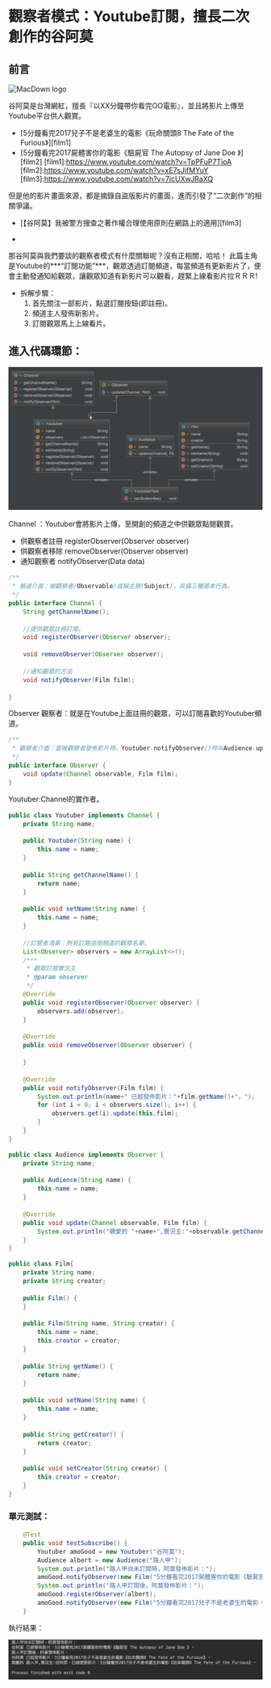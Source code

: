 # 觀察者模式：Youtube訂閱，擅長二次創作的谷阿莫

## 前言

![MacDown logo](https://yt3.ggpht.com/T5OsnSLil-kvVsFELs2y1sYsMY19eJfrsHlJr9oXP_hm2wPjK2W_hgpnYtTtM9rjPoeBOzpF=w2120-fcrop64=1,00005a57ffffa5a8-nd-c0xffffffff-rj-k-no)


谷阿莫是台灣網紅，擅長『以XX分鐘帶你看完OO電影』，並且將影片上傳至Youtube平台供人觀賞。

- [5分鐘看完2017兒子不是老婆生的電影《玩命關頭8 The Fate of the Furious》][film1]
- [5分鐘看完2017屍體害你的電影《驗屍官 The Autopsy of Jane Doe 》][film2]
[film1]:https://www.youtube.com/watch?v=TpPFuP7TioA
[film2]:https://www.youtube.com/watch?v=xE7sJjfMYuY
[film3]:https://www.youtube.com/watch?v=7icUXwJRaXQ

但是他的影片畫面來源，都是摘錄自盜版影片的畫面，進而引發了“二次創作”的相關爭議。

- [【谷阿莫】我被警方搜查之著作權合理使用原則在網路上的適用][film3]

-

那谷阿莫與我們要談的觀察者模式有什麼關聯呢？沒有正相關，哈哈！
此篇主角是Youtube的***“訂閱功能”***，觀眾透過訂閱頻道，每當頻道有更新影片了，便會主動發通知給觀眾，讓觀眾知道有新影片可以觀看，趕緊上線看影片拉ＲＲＲ!

- 拆解步驟：
	1. 首先關注一部影片，點選訂閱按鈕(即註冊)。
	2. 頻道主人發佈新影片。
	3. 訂閱觀眾馬上上線看片。


## 進入代碼環節：

![MacDown logo](https://raw.githubusercontent.com/show1po/DesignPattern/master/src/resource/DesignPattern/observer/observer_diagram.png)


Channel ：Youtuber會將影片上傳，至開創的頻道之中供觀眾點閱觀賞。

* 供觀察者註冊 registerObserver(Observer observer)
* 供觀察者移除 removeObserver(Observer observer)
* 通知觀察者 notifyObserver(Data data)

~~~java
/**
 * 頻道介面：被觀察者(Observable)或稱主題(Subject)，具備三種基本行為。
 */
public interface Channel {
    String getChannelName();

    //提供觀眾註冊訂閱。
    void registerObserver(Observer observer);

    void removeObserver(Observer observer);

    //通知觀眾的方法
    void notifyObserver(Film film);

}
~~~

Observer 觀察者：就是在Youtube上面註冊的觀眾，可以訂閱喜歡的Youtuber頻道。

~~~java
/**
 * 觀察者介面：當被觀察者發佈影片時，Youtuber.notifyObserver()呼叫Audience.update()來通知觀眾。
 */
public interface Observer {
    void update(Channel observable, Film film);
}
~~~

Youtuber:Channel的實作者。

~~~java
public class Youtuber implements Channel {
    private String name;

    public Youtuber(String name) {
        this.name = name;
    }

    public String getChannelName() {
        return name;
    }

    public void setName(String name) {
        this.name = name;
    }

    //訂閱者清單：所有訂閱這個頻道的觀眾名單。
    List<Observer> observers = new ArrayList<>();
    /***
     * 觀眾訂閱實況主
     * @param observer
     */
    @Override
    public void registerObserver(Observer observer) {
        observers.add(observer);
    }

    @Override
    public void removeObserver(Observer observer) {

    }

    @Override
    public void notifyObserver(Film film) {
        System.out.println(name+" 已經發佈影片："+film.getName()+"。");
        for (int i = 0; i < observers.size(); i++) {
            observers.get(i).update(this,film);
        }
    }
}
~~~

~~~java
public class Audience implements Observer {
    private String name;

    public Audience(String name) {
        this.name = name;
    }

    @Override
    public void update(Channel observable, Film film) {
        System.out.println("親愛的 "+name+",實況主:"+observable.getChannelName()+"，已經更新影片："+film.getName()+"。");
    }
}
~~~

~~~java
public class Film{
    private String name;
    private String creator;

    public Film() {
    }

    public Film(String name, String creator) {
        this.name = name;
        this.creator = creator;
    }

    public String getName() {
        return name;
    }

    public void setName(String name) {
        this.name = name;
    }

    public String getCreator() {
        return creator;
    }

    public void setCreator(String creator) {
        this.creator = creator;
    }
}
~~~

### 單元測試：

~~~java
    @Test
    public void testSubscribe() {
        Youtuber amoGood = new Youtuber("谷阿莫");
        Audience albert = new Audience("路人甲");
        System.out.println("路人甲尚未訂閱時，阿莫發佈影片：");
        amoGood.notifyObserver(new Film("5分鐘看完2017屍體害你的電影《驗屍官 The Autopsy of Jane Doe 》","AmoGood"));
        System.out.println("路人甲訂閱後，阿莫發佈影片：");
        amoGood.registerObserver(albert);
        amoGood.notifyObserver(new Film("5分鐘看完2017兒子不是老婆生的電影《玩命關頭8 The Fate of the Furious》","AmoGood"));
    }
~~~

執行結果：

![MacDown logo](https://raw.githubusercontent.com/show1po/DesignPattern/master/src/resource/DesignPattern/observer/observer_console.png)

